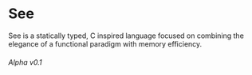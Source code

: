 # See
See is a statically typed, C inspired language focused on combining the elegance of a functional paradigm with memory efficiency.

###### Alpha v0.1